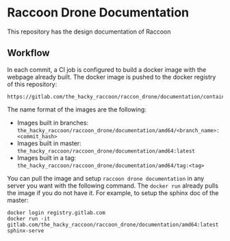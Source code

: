 # Raccoon Drone Documentation

This repository has the design documentation of Raccoon

## Workflow

In each commit, a CI job is configured to build a docker image with the webpage already built.
The docker image is pushed to the docker registry of this repository:

```
https://gitlab.com/the_hacky_raccoon/raccon_drone/documentation/container_registry
```

The name format of the images are the following:

* Images built in branches: `the_hacky_raccoon/raccoon_drone/documentation/amd64/<branch_name>:<commit_hash>`
* Images built in master: `the_hacky_raccoon/raccoon_drone/documentation/amd64:latest`
* Images built in a tag: `the_hacky_raccoon/raccoon_drone/documentation/amd64/tag:<tag>`

You can pull the image and setup `raccoon drone documentation` in any server you want with the following command.
The `docker run` already pulls the image if you do not have it. For example, to setup the sphinx doc of the master:

```
docker login registry.gitlab.com
docker run -it gitlab.com/the_hacky_raccoon/raccoon_drone/documentation/amd64:latest sphinx-serve
```